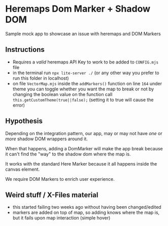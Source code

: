 # Heremaps Dom Marker + Shadow DOM

Sample mock app to showcase an issue with heremaps and DOM Markers

## Instructions
- Requires a *valid* heremaps API Key to work to be added to `CONFIG.mjs` file
- in the terminal run `npx lite-server ./` (or any other way you prefer to run this folder in localhost)
- on file `VectorMap.mjs` inside the `addMarkers()` function on line `164` under theme you can toggle whether you want the map to break or not by changing the boolean value on the function call `this.getCustomTheme(true||false);` (setting it to true will cause the error) 

## Hypothesis
Depending on the integration pattern, our app, may or may not have *one* or *more* shadow DOM wrappers around it.

When that happens, adding a DomMarker will make the app break because it can't find the "way" to the shadow dom where the map is.

It works with the standard Here Marker because it all happens inside the canvas element.

We require DOM Markers to enrich user experience.

## Weird stuff / X-Files material
- this started failing two weeks ago without having been changed/edited
- markers are added on top of map, so adding knows where the map is, but it fails upon map interaction (simple hover)
